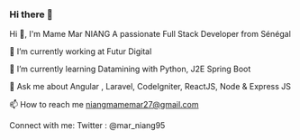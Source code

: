 ### Hi there 👋


Hi 👋, I'm Mame Mar NIANG
A passionate Full Stack Developer from Sénégal

🔭 I’m currently working at Futur Digital

🌱 I’m currently learning Datamining with Python, J2E Spring Boot

💬 Ask me about Angular , Laravel, CodeIgniter, ReactJS, Node & Express JS

📫 How to reach me niangmamemar27@gmail.com 

Connect with me:
Twitter : @mar_niang95
